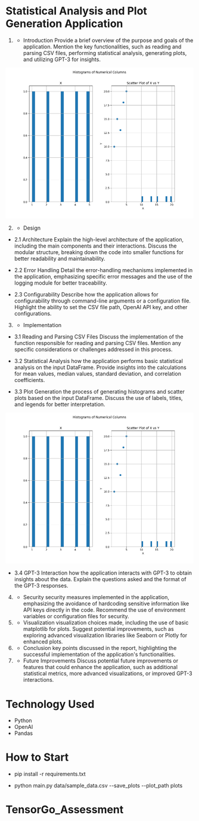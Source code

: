 # Statistical Analysis and Plot Generation Application

1. - Introduction
Provide a brief overview of the purpose and goals of the application. Mention the key functionalities, such as reading and parsing CSV files, performing statistical analysis, generating plots, and utilizing GPT-3 for insights.

![alt text](image.png)

2. - Design
- 2.1 Architecture
Explain the high-level architecture of the application, including the main components and their interactions. Discuss the modular structure, breaking down the code into smaller functions for better readability and maintainability.

- 2.2 Error Handling
Detail the error-handling mechanisms implemented in the application, emphasizing specific error messages and the use of the logging module for better traceability.

- 2.3 Configurability
Describe how the application allows for configurability through command-line arguments or a configuration file. Highlight the ability to set the CSV file path, OpenAI API key, and other configurations.

3. - Implementation
- 3.1 Reading and Parsing CSV Files
Discuss the implementation of the function responsible for reading and parsing CSV files. Mention any specific considerations or challenges addressed in this process.

- 3.2 Statistical Analysis
how the application performs basic statistical analysis on the input DataFrame. Provide insights into the calculations for mean values, median values, standard deviation, and correlation coefficients.

- 3.3 Plot Generation
the process of generating histograms and scatter plots based on the input DataFrame. Discuss the use of labels, titles, and legends for better interpretation.

![alt text](image-1.png)

- 3.4 GPT-3 Interaction
 how the application interacts with GPT-3 to obtain insights about the data. Explain the questions asked and the format of the GPT-3 responses.

4. - Security
security measures implemented in the application, emphasizing the avoidance of hardcoding sensitive information like API keys directly in the code. Recommend the use of environment variables or configuration files for security.

5. - Visualization
visualization choices made, including the use of basic matplotlib for plots. Suggest potential improvements, such as exploring advanced visualization libraries like Seaborn or Plotly for enhanced plots.

6. - Conclusion
 key points discussed in the report, highlighting the successful implementation of the application's functionalities.

7. - Future Improvements
Discuss potential future improvements or features that could enhance the application, such as additional statistical metrics, more advanced visualizations, or improved GPT-3 interactions.

# Technology Used
- Python
- OpenAI
- Pandas

# How to Start

- pip install -r requirements.txt

- python main.py data/sample_data.csv --save_plots --plot_path plots
# TensorGo_Assessment
